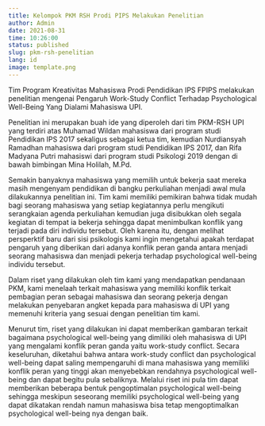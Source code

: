 ```yaml
---
title: Kelompok PKM RSH Prodi PIPS Melakukan Penelitian
author: Admin
date: 2021-08-31
time: 10:26:00
status: published
slug: pkm-rsh-penelitian
lang: id
image: template.png
---
```


Tim Program Kreativitas Mahasiswa Prodi Pendidikan IPS FPIPS melakukan penelitian mengenai Pengaruh Work-Study Conflict Terhadap Psychological Well-Being Yang Dialami Mahasiswa UPI.

Penelitian ini merupakan buah ide yang diperoleh dari tim PKM-RSH UPI yang terdiri atas Muhamad Wildan mahasiswa dari program studi Pendidikan IPS 2017 sekaligus sebagai ketua tim, kemudian Nurdiansyah Ramadhan mahasiswa dari program studi Pendidikan IPS 2017, dan Rifa Madyana Putri mahasiswi dari program studi Psikologi 2019 dengan di bawah bimbingan Mina Holilah, M.Pd.

Semakin banyaknya mahasiswa yang memilih untuk bekerja saat mereka masih mengenyam pendidikan di bangku perkuliahan menjadi awal mula dilakukannya penelitian ini. Tim kami memiliki pemikiran bahwa tidak mudah bagi seorang mahasiswa yang setiap kegiatannya perlu mengikuti serangkaian agenda perkuliahan kemudian juga disibukkan oleh segala kegiatan di tempat ia bekerja sehingga dapat menimbulkan konflik yang terjadi pada diri individu tersebut. Oleh karena itu, dengan melihat persperktif baru dari sisi psikologis kami ingin mengetahui apakah terdapat pengaruh yang diberikan dari adanya konflik peran ganda antara menjadi seorang mahasiswa dan menjadi pekerja terhadap psychological well-being individu tersebut.

Dalam riset yang dilakukan oleh tim kami yang mendapatkan pendanaan PKM, kami menelaah terkait mahasiswa yang memiliki konflik terkait pembagian peran sebagai mahasiswa dan seorang pekerja dengan melakukan penyebaran angket kepada para mahasiswa di UPI yang memenuhi kriteria yang sesuai dengan penelitian tim kami.

Menurut tim, riset yang dilakukan ini dapat memberikan gambaran terkait bagaimana psychological well-being yang dimiliki oleh mahasiswa di UPI yang mengalami konflik peran ganda yaitu work-study conflict. Secara keseluruhan, diketahui bahwa antara work-study conflict dan psychological well-being dapat saling mempengaruhi di mana mahasiswa yang memiliki konflik peran yang tinggi akan menyebebkan rendahnya psychological well-being dan dapat begitu pula sebaliknya. Melalui riset ini pula tim dapat memberikan beberapa bentuk pengoptimalan psychological well-being sehingga meskipun seseorang memiliki psychological well-being yang dapat dikatakan rendah namun mahasiswa bisa tetap mengoptimalkan psychological well-being nya dengan baik.